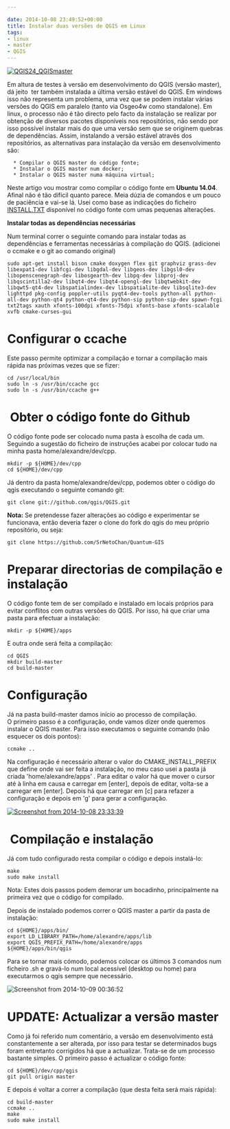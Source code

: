 ```yaml
---

date: 2014-10-08 23:49:52+00:00
title: Instalar duas versões de QGIS em Linux
tags:
- linux
- master
- QGIS
---
```


[![QGIS24_QGISmaster](http://gisunchained.files.wordpress.com/2014/10/qgis24_qgismaster.png?w=584)
](http://gisunchained.files.wordpress.com/2014/10/qgis24_qgismaster.png)

Em altura de testes à versão em desenvolvimento do QGIS (versão master), dá jeito  ter também instalada a última versão estável do QGIS. Em windows isso não representa um problema, uma vez que se podem instalar várias versões do QGIS em paralelo (tanto via Osgeo4w como standalone). Em linux, o processo não é tão directo pelo facto da instalação se realizar por obtenção de diversos pacotes disponíveis nos repositórios, não sendo por isso possível instalar mais do que uma versão sem que se originem quebras de dependências. Assim, instalando a versão estável através dos repositórios, as alternativas para instalação da versão em desenvolvimento são:



	  * Compilar o QGIS master do código fonte;
	  * Instalar o QGIS master num docker;
	  * Instalar o QGIS master numa máquina virtual;

Neste artigo vou mostrar como compilar o código fonte em **Ubuntu 14.04**. Afinal não é tão difícil quanto parece. Meia dúzia de comandos e um pouco de paciência e vai-se lá. Usei como base as indicações do ficheiro [INSTALL.TXT](https://github.com/qgis/QGIS/blob/master/INSTALL) disponível no código fonte com umas pequenas alterações.

**Instalar todas as dependências necessárias**

Num terminal correr o seguinte comando para instalar todas as dependências e ferramentas necessárias à compilação do QGIS. (adicionei o ccmake e o git ao comando original)


    sudo apt-get install bison cmake doxygen flex git graphviz grass-dev libexpat1-dev libfcgi-dev libgdal-dev libgeos-dev libgsl0-dev libopenscenegraph-dev libosgearth-dev libpq-dev libproj-dev libqscintilla2-dev libqt4-dev libqt4-opengl-dev libqtwebkit-dev libqwt5-qt4-dev libspatialindex-dev libspatialite-dev libsqlite3-dev lighttpd pkg-config poppler-utils pyqt4-dev-tools python-all python-all-dev python-qt4 python-qt4-dev python-sip python-sip-dev spawn-fcgi txt2tags xauth xfonts-100dpi xfonts-75dpi xfonts-base xfonts-scalable xvfb cmake-curses-gui




# Configurar o ccache


Este passo permite optimizar a compilação e tornar a compilação mais rápida nas próximas vezes que se fizer:


    cd /usr/local/bin
    sudo ln -s /usr/bin/ccache gcc
    sudo ln -s /usr/bin/ccache g++




#  Obter o código fonte do Github


O código fonte pode ser colocado numa pasta à escolha de cada um. Seguindo a sugestão do ficheiro de instruções acabei por colocar tudo na minha pasta home/alexandre/dev/cpp.


    mkdir -p ${HOME}/dev/cpp
    cd ${HOME}/dev/cpp


Já dentro da pasta home/alexandre/dev/cpp, podemos obter o código do qgis executando o seguinte comando git:


    git clone git://github.com/qgis/QGIS.git


**Nota:** Se pretendesse fazer alterações ao código e experimentar se funcionava, então deveria fazer o clone do fork do qgis do meu próprio repositório, ou seja:


    git clone https://github.com/SrNetoChan/Quantum-GIS




# Preparar directorias de compilação e instalação


O código fonte tem de ser compilado e instalado em locais próprios para evitar conflitos com outras versões do QGIS. Por isso, há que criar uma pasta para efectuar a instalação:


    mkdir -p ${HOME}/apps


E outra onde será feita a compilação:


    cd QGIS
    mkdir build-master
    cd build-master





# Configuração


Já na pasta build-master damos início ao processo de compilação. O primeiro passo é a configuração, onde vamos dizer onde queremos instalar o QGIS master. Para isso executamos o seguinte comando (não esquecer os dois pontos):


    ccmake ..


Na configuração é necessário alterar o valor do CMAKE_INSTALL_PREFIX que define onde vai ser feita a instalação, no meu caso usei a pasta já criada 'home/alexandre/apps' . Para editar o valor há que mover o cursor até à linha em causa e carregar em [enter], depois de editar, volta-se a carregar em [enter]. Depois há que carregar em [c] para refazer a configuração e depois em 'g' para gerar a configuração.

[![Screenshot from 2014-10-08 23:33:39](https://sigsemgrilhetas.files.wordpress.com/2014/10/screenshot-from-2014-10-08-233339.png?w=584)
](https://sigsemgrilhetas.files.wordpress.com/2014/10/screenshot-from-2014-10-08-233339.png)


#  Compilação e instalação


Já com tudo configurado resta compilar o código e depois instalá-lo:


    make
    sudo make install


Nota: Estes dois passos podem demorar um bocadinho, principalmente na primeira vez que o código for compilado.

Depois de instalado podemos correr o QGIS master a partir da pasta de instalação:


    cd ${HOME}/apps/bin/
    export LD_LIBRARY_PATH=/home/alexandre/apps/lib
    export QGIS_PREFIX_PATH=/home/alexandre/apps
    ${HOME}/apps/bin/qgis


Para se tornar mais cómodo, podemos colocar os últimos 3 comandos num ficheiro .sh e gravá-lo num local acessível (desktop ou home) para executarmos o qgis sempre que necessário.

![Screenshot from 2014-10-09 00:36:52](https://sigsemgrilhetas.files.wordpress.com/2014/10/screenshot-from-2014-10-09-003652.png?w=584)



# UPDATE: Actualizar a versão master


Como já foi referido num comentário, a versão em desenvolvimento está constantemente a ser alterada, por isso para testar se determinados bugs foram entretanto corrigidos há que a actualizar. Trata-se de um processo bastante simples. O primeiro passo é actualizar o código fonte:


    cd ${HOME}/dev/cpp/qgis
    git pull origin master


E depois é voltar a correr a compilação (que desta feita será mais rápida):


    cd build-master
    ccmake ..
    make
    sudo make install
